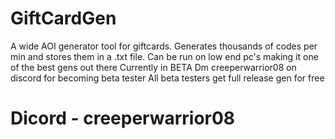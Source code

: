 # GiftCardGen
A wide AOI generator tool for giftcards. Generates thousands of codes per min and stores them in a .txt file.
Can be run on low end pc's making it one of the best gens out there
Currently in BETA
Dm creeperwarrior08 on discord for becoming beta tester
All beta testers get full release gen for free
# Dicord - creeperwarrior08
